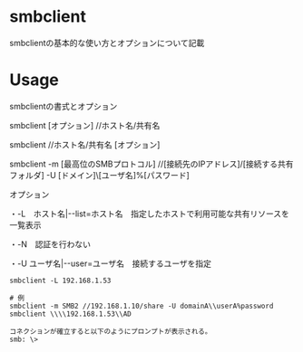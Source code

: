 # smbclient
smbclientの基本的な使い方とオプションについて記載

# Usage

smbclientの書式とオプション

smbclient [オプション] //ホスト名/共有名

smbclient //ホスト名/共有名 [オプション]

smbclient -m [最高位のSMBプロトコル] //[接続先のIPアドレス]/[接続する共有フォルダ] -U [ドメイン]\\[ユーザ名]%[パスワード]

オプション

・-L　ホスト名|--list=ホスト名　指定したホストで利用可能な共有リソースを一覧表示

・-N　認証を行わない

・-U ユーザ名|--user=ユーザ名　接続するユーザを指定

```
smbclient -L 192.168.1.53
```

```
# 例
smbclient -m SMB2 //192.168.1.10/share -U domainA\\userA%password
smbclient \\\\192.168.1.53\\AD

コネクションが確立すると以下のようにプロンプトが表示される。
smb: \>
```
